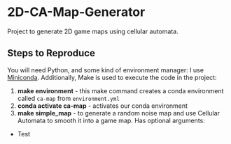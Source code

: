 # 2D-CA-Map-Generator
Project to generate 2D game maps using cellular automata. 


## Steps to Reproduce

You will need Python, and some kind of environment manager: I use [Miniconda](https://www.anaconda.com/docs/getting-started/miniconda/main). Additionally, Make is used to execute the code in the project:

1) **make environment** - this make command creates a conda environment called `ca-map` from `environment.yml`
1) **conda activate ca-map** - activates our conda environment
1) **make simple_map** - to generate a random noise map and use Cellular Automata to smooth it into a game map. Has optional arguments:
  * Test
